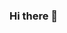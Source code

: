 ### Hi there 👋

<!--
**Mitroxs/Mitroxs** is a ✨ _special_ ✨ repository because its `README.md` (this file) appears on your GitHub profile.
Lead Developer @Limitless

Snr. Developer @ Limitless

https://github-readme-stats.vercel.app/api?username=Mitroxs&&show_icons=true&title_color=ffffff&icon_color=bb2acf&text_color=daf7dc&bg_color=151515
